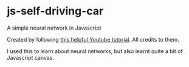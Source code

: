 # js-self-driving-car
A simple neural network in Javascript

Created by following [this helpful Youtube tutorial](https://www.youtube.com/watch?v=Rs_rAxEsAvI&ab_channel=freeCodeCamp.org). All credits to them.

I used this to learn about neural networks, but also learnt quite a bit of Javascript canvas. 